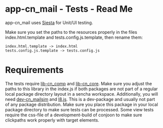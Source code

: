 # app-cn_mail - Tests - Read Me

app-cn_mail uses [Siesta](http://bryntum.com) for Unit/UI testing.

Make sure you set the paths to the resources properly in the files index.html.template and
tests.config.js.template, then rename them:

```
index.html.template -> index.html
tests.config.js.template -> tests.config.js
```

# Requirements
The tests require [lib-cn_comp](https://github.com/coon-js/lib-cn_comp) and [lib-cn_core](https://github.com/coon-js/lib-cn_core). Make sure you adjust the paths to
this library in the index.js if both packages are not part of a regular local
package directory layout in a sencha workspace.
Additionally, you will need [dev-cn_mailsim](https://github.com/conjoon/dev-cn_mailsim) and [l8.js](https://github.com/l8js/l8). 
This is a dev-package and usually not part of any package distribution. Make sure you place this
package in your local package directory to make sure tests can be processed.
Some view tests require the css-file of a development-build of conjoon to make sure clickpaths work properly with target 
elements.
